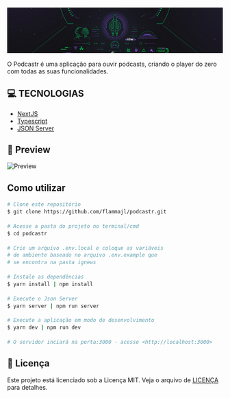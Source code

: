 <p align="center">
<img src=".github/bg.png" />
</p>

O Podcastr é uma aplicação para ouvir podcasts, criando o player do zero com todas as suas funcionalidades.

## **:computer: TECNOLOGIAS**

  - [NextJS](https://nextjs.org/)
  - [Typescript](https://www.typescriptlang.org/)
  - [JSON Server](https://github.com/typicode/json-server)
## **:movie_camera: Preview**

![Preview](.github/preview.gif)

## Como utilizar

```bash
# Clone este repositório
$ git clone https://github.com/flammajl/podcastr.git

# Acesse a pasta do projeto no terminal/cmd
$ cd podcastr

# Crie um arquivo .env.local e coloque as variáveis
# de ambiente baseado no arquivo .env.example que
# se encontra na pasta ignews

# Instale as dependências
$ yarn install | npm install

# Execute o Json Server
$ yarn server | npm run server

# Execute a aplicação em modo de desenvolvimento
$ yarn dev | npm run dev

# O servidor inciará na porta:3000 - acesse <http://localhost:3000>
```

## 📝 Licença

Este projeto está licenciado sob a Licença MIT. Veja o arquivo de [LICENÇA](https://github.com/flammajl/ignite-ignews/blob/main/LICENSE) para detalhes.
